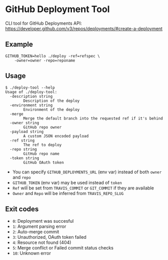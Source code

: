 GitHub Deployment Tool
======================

CLI tool for GitHub Deployments API:
https://developer.github.com/v3/repos/deployments/#create-a-deployment

## Example

```
GITHUB_TOKEN=hello ./deploy -ref=refspec \
    -owner=owner -repo=reponame
```

## Usage

```
$ ./deploy-tool --help
Usage of ./deploy-tool:
  -description string
    	Description of the deploy
  -environment string
    	Environment of the deploy
  -merge
    	Merge the default branch into the requested ref if it's behind
  -owner string
    	GitHub repo owner
  -payload string
    	A custom JSON encoded payload
  -ref string
    	The ref to deploy
  -repo string
    	GitHub repo name
  -token string
    	GitHub OAuth token
```

* You can specify `GITHUB_DEPLOYMENTS_URL` (env var) instead of both `owner` and `repo`
* `GITHUB_TOKEN` (env var) may be used instead of `token`
* `Ref` will be set from `TRAVIS_COMMIT` or `GIT_COMMIT` if they are available
* `Owner` and `Repo` will be inferred from `TRAVIS_REPO_SLUG`

## Exit codes

- `0`: Deployment was succesful
- `1`: Argument parsing error
- `2`: Auto-merge commit
- `3`: Unauthorized, OAuth token failed
- `4`: Resource not found (404)
- `5`: Merge conflict or Failed commit status checks
- `10`: Unknown error